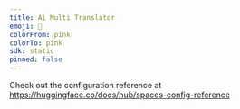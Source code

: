 ```yaml
---
title: Ai Multi Translator
emoji: 🚀
colorFrom: pink
colorTo: pink
sdk: static
pinned: false
---
```


Check out the configuration reference at https://huggingface.co/docs/hub/spaces-config-reference
